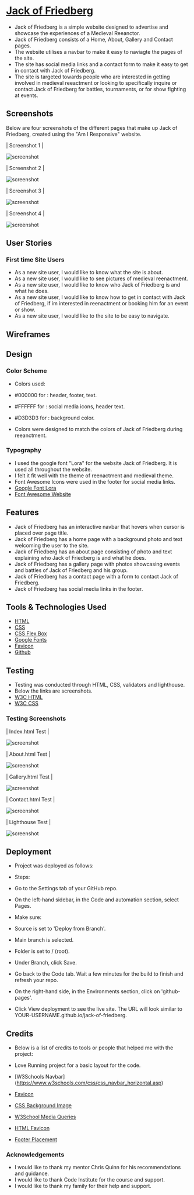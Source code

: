 #  [Jack of Friedberg](https://jackofblades95.github.io/jack-of-friedberg/index.html)

* Jack of Friedberg is a simple website designed to advertise and showcase the experiences of a Medieval Reeanctor.
* Jack of Friedberg consists of a Home, About, Gallery and Contact pages.
* The website utilises a navbar to make it easy to naviagte the pages of the site.
* The site has social media links and a contact form to make it easy to get in contact with Jack of Friedberg.
* The site is targeted towards people who are interested in getting involved in medieval reeactment or looking to specifically
inquire or contact Jack of Friedberg for battles, tournaments, or for show fighting at events.

## Screenshots
Below are four screenshots of the different pages that make up Jack of Friedberg, created using the "Am I Responsive" website.

| Screenshot 1 |

![screenshot](assets/images/amiresponsive01.PNG)

| Screenshot 2 |

![screenshot](assets/images/amiresponsive02.PNG)

| Screenshot 3 |

![screenshot](assets/images/amiresponsive03.PNG)

| Screenshot 4 |

![screenshot](assets/images/amiresponsive04.PNG)

## User Stories

### First time Site Users

* As a new site user, I would like to know what the site is about.
* As a new site user, I would like to see pictures of medieval reenactment.
* As a new site user, I would like to know who Jack of Friedberg is and what he does.
* As a new site user, I would like to know how to get in contact with Jack of Friedberg, if im interested in reenactment or booking him for an event or show.
* As a new site user, I would like to the site to be easy to navigate.

## Wireframes


## Design

### Color Scheme

* Colors used:

* #000000 for : header, footer, text.
* #FFFFFF for : social media icons, header text.
* #D3D3D3 for : background color.
* Colors were designed to match the colors of Jack of Friedberg during reeanctment.

### Typography

* I used the google font "Lora" for the website Jack of Friedberg. It is used all throughout the website.
* I felt it fit well with the theme of reenactment and medieval theme.
* Font Awesome Icons were used in the footer for social media links.
* [Google Font Lora](https://fonts.google.com/specimen/Lora)
* [Font Awesome Website](https://fontawesome.com/)

## Features

* Jack of Friedberg has an interactive navbar that hovers when cursor is placed over page title.
* Jack of Friedberg has a home page with a background photo and text welcoming the user to the site.
* Jack of Friedberg has an about page consisting of photo and text explaining who Jack of Friedberg is and what he does.
* Jack of Friedberg has a gallery page with photos showcasing events and battles of Jack of Friedberg and his group.
* Jack of Friedberg has a contact page with a form to contact Jack of Friedberg.
* Jack of Friedberg has social media links in the footer.

## Tools & Technologies Used

* [HTML](https://en.wikipedia.org/wiki/HTML)
* [CSS](https://en.wikipedia.org/wiki/CSS)
* [CSS Flex Box](https://www.w3schools.com/css/css3_flexbox.asp)
* [Google Fonts](https://fonts.google.com/)
* [Favicon](https://en.wikipedia.org/wiki/Favicon)
* [Github](https://github.com/)


## Testing

* Testing was conducted through HTML, CSS, validators and lighthouse.
* Below the links are screenshots.
* [W3C HTML](https://validator.w3.org/#validate_by_input)
* [W3C CSS](https://jigsaw.w3.org/css-validator/#validate_by_input)

### Testing Screenshots

| Index.html Test |

![screenshot](assets/images/indextest.PNG)

| About.html Test |

![screenshot](assets/images/abouttest.PNG)

| Gallery.html Test |

![screenshot](assets/images/gallerytest.PNG)

| Contact.html Test |

![screenshot](assets/images/contacttest.PNG)

| Lighthouse Test |

![screenshot](assets/images/lighthousetest.PNG)

## Deployment

* Project was deployed as follows:

* Steps:

* Go to the Settings tab of your GitHub repo.

* On the left-hand sidebar, in the Code and automation section, select Pages.

* Make sure:

* Source is set to 'Deploy from Branch'.

* Main branch is selected.

* Folder is set to / (root).

* Under Branch, click Save.

* Go back to the Code tab. Wait a few minutes for the build to finish and refresh your repo.

* On the right-hand side, in the Environments section, click on 'github-pages'.

* Click View deployment to see the live site. The URL will look similar to YOUR-USERNAME.github.io/jack-of-friedberg.

## Credits

* Below is a list of credits to tools or people that helped me with the project:

* Love Running project for a basic layout for the code.
* [W3Schools Navbar] (https://www.w3schools.com/css/css_navbar_horizontal.asp)
* [Favicon](https://favicon.io/emoji-favicons/crossed-swords/)
* [CSS Background Image](https://www.youtube.com/watch?v=_oFWg_NlKdo)
* [W3School Media Queries](https://www.w3schools.com/css/css3_mediaqueries.asp)
* [HTML Favicon](https://www.w3schools.com/html/html_favicon.asp)
* [Footer Placement](https://www.30secondsofcode.org/css/s/footer-at-the-bottom/)

### Acknowledgements

* I would like to thank my mentor Chris Quinn for his recommendations and guidance.
* I would like to thank Code Institute for the course and support.
* I would like to thank my family for their help and support.
